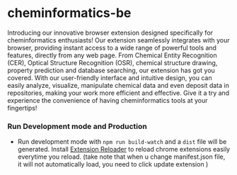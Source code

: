 # cheminformatics-be

Introducing our innovative browser extension designed specifically for cheminformatics enthusiasts! Our extension seamlessly integrates with your browser, providing instant access to a wide range of powerful tools and features, directly from any web page. From Chemical Entity Recognition (CER), Optical Structure Recognition (OSR), chemical structure drawing, property prediction and database searching, our extension has got you covered. With our user-friendly interface and intuitive design, you can easily analyze, visualize, manipulate chemical data and even deposit data in repositories, making your work more efficient and effective. Give it a try and experience the convenience of having cheminformatics tools at your fingertips!

### Run Development mode and Production

- Run development mode with `npm run build-watch` and a `dist` file will be generated. Install [Extension Reloader](https://chrome.google.com/webstore/detail/extensions-reloader/fimgfedafeadlieiabdeeaodndnlbhid) to reload chrome extensions easily everytime you reload. (take note that when u change manifest.json file, it will not automatically load, you need to click update extension )
